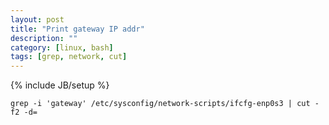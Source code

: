 ```yaml
---
layout: post
title: "Print gateway IP addr"
description: ""
category: [linux, bash]
tags: [grep, network, cut]
---
```

{% include JB/setup %}


    grep -i 'gateway' /etc/sysconfig/network-scripts/ifcfg-enp0s3 | cut -f2 -d=
